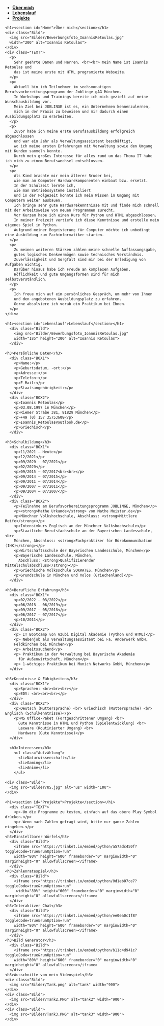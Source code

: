   <head>
    <link rel="stylesheet" href="design.css">
    <link rel="icon" type="image/png"
    href="Bilder/Symbol.png">
    <title>Ioannis Retoulas</title>
  </head>

  <body>
    <nav>
      <ul>
        <li class="Menu">
          <a href="#Home"> <strong>Über mich</strong></a>
        </li>
        <li class="Menu">
          <a href="#Lebenslauf"><strong>Lebenslauf</strong></a>
        </li>
        <li class="Menu">
          <a href="#Projekte"><strong>Projekte</strong></a>
        </li>
      </ul>
    </nav>

    <h1><section id="Home">Über mich</section></h1>
    <div class="Bild">
      <img src="Bilder/Bewerbungsfoto_IoannisRetoulas.jpg"
      width="200" alt="Ioannis Retoulas">
    </div>
    <div class="TEXT">
      <p>
        Sehr geehrte Damen und Herren, <br><br> mein Name ist Ioannis Retoulas und
        das ist meine erste mit HTML programierte Webseite.
      </p>
      <p>
        Aktuell bin ich Teilnehmer im sechsmonatigen Berufsvorbereitungsprogramm der Joblinge gAG München.
        In Workshops und Trainings bereite ich mich gezielt auf meine Wunschausbildung vor.
        Mein Ziel bei JOBLINGE ist es, ein Unternehmen kennenzulernen,
        mich in der Praxis zu beweisen und mir dadurch einen Ausbildungsplatz zu erarbeiten.
      </p>
      <p>
        Zuvor habe ich meine erste Berufsausbildung erfolgreich abgeschlossen
        und war ein Jahr als Verwaltungsassistent beschäftigt,
        wo ich meine ersten Erfahrungen mit Verwaltung sowie den Umgang mit Kunden sammeln konnte.
        Durch mein großes Interesse für alles rund um das Thema IT habe ich mich zu einem Berufswechsel entschlossen.
      </p>
      <p>
        Als Kind brachte mir mein älterer Bruder bei,
        wie man am Computer Hardwarekomponenten einbaut bzw. ersetzt.
        In der Schulzeit lernte ich,
        wie man Betriebssysteme installiert
        und in der Folgezeit konnte ich mein Wissen im Umgang mit Computern weiter ausbauen.
        Ich bringe sehr gute Hardwarekenntnisse mit und finde mich schnell mit der Arbeitsweise von neuen Programmen zurecht.
        Vor Kurzem habe ich einen Kurs für Python und HTML abgeschlossen.
        In meiner Freizeit vertiefe ich diese Kenntnisse und erstelle mein eigenes Spiel in Python.
        Aufgrund meiner Begeisterung für Computer möchte ich unbedingt eine Ausbildung zum Fachinformatiker starten.
      </p>
      <p>
        Zu meinen weiteren Stärken zählen meine schnelle Auffassungsgabe,
        gutes logisches Denkvermögen sowie technisches Verständnis.
        Zuverlässigkeit und Sorgfalt sind mir bei der Erledigung von Aufgaben wichtig.
        Darüber hinaus habe ich Freude an komplexen Aufgaben.
        Höflichkeit und gute Umgangsformen sind für mich selbstverständlich.
      </p>
      <p>
        Ich freue mich auf ein persönliches Gespräch, um mehr von Ihnen
        und den angebotenen Ausbildungsplatz zu erfahren.
        Gerne absolviere ich vorab ein Praktikum bei Ihnen.
      </p>
    </div>

    <h1><section id="Lebenslauf">Lebenslauf</section></h1>
      <div class="Bild">
        <img src="Bilder/Bewerbungsfoto_IoannisRetoulas.jpg"
        width="185" height="200" alt="Ioannis Retoulas">
      </div>

    <h3>Persönliche Daten</h3>
      <div class="BOX1">
        <p>Name:</p>
        <p>Geburtsdatum, -ort:</p>
        <p>Adresse:</p>
        <p>Telefon:</p>
        <p>E-Mail:</p>
        <p>Staatsangehörigkeit:</p>
      </div>
      <div class="BOX2">
        <p>Ioannis Retoulas</p>
        <p>03.08.1997 in München</p>
        <p>Riemer Straße 381, 81829 München</p>
        <p>+49 (0) 157 35753608</p>
        <p>Ioannis_Retoulas@outlook.de</p>
        <p>Griechisch</p>
      </div>

    <h3>Schulbildung</h3>
      <div class="BOX1">
        <p>11/2021 – Heute</p>
        <p>12/2021</p>
        <p>09/2020 – 07/2021</p>
        <p>02/2020</p>
        <p>09/2015 – 07/2017<br><br></p>
        <p>09/2014 – 07/2015</p>
        <p>09/2011 – 07/2014</p>
        <p>09/2007 – 07/2011</p>
        <p>09/2004 – 07/2007</p>
      </div>
      <div class="BOX2">
        <p>Teilnahme am Berufsvorbereitungsprogramm JOBLINGE, München</p>
        <p><strong>Mathe Urkunde</strong> von Mathe Meister.de</p>
        <p>Münchner Volkshochschule, Abschluss: <strong>Mittlere Reife</strong></p>
        <p>Intensivkurs Englisch an der Münchner Volkshochschule</p>
        <p>Staatliche Berufsfachschule an der Bayerischen Landesschule,<br>
        München, Abschluss: <strong>Fachpraktiker für Bürokommunikation (IHK)</strong></p>
        <p>Wirtschaftsschule der Bayerischen Landesschule, München</p>
        <p>Bayerische Landesschule, München,
          Abschluss: <strong>Qualifizierender Mittelschulabschluss</strong></p>
        <p>Griechische Volksschule SOKRATES, München</p>
        <p>Grundschule in München und Volos (Griechenland)</p>
      </div>

    <h3>Berufliche Erfahrung</h3>
      <div class="BOX1">
        <p>02/2022 – 03/2022</p>
        <p>06/2018 – 06/2019</p>
        <p>09/2017 – 05/2018</p>
        <p>06/2017 – 07/2017</p>
        <p>10/2011</p>
      </div>
      <div class="BOX2">
        <p> IT Bootcamp von Azubi Digital Akademie (Python und HTML)</p>
        <p>	Nebenjob als Verwaltungsassistent bei Fa. Anderwerk GmbH,
        Feldkirchen bei München</p>
        <p>	Arbeitssuchend</p>
        <p>	Praktikum in der Verwaltung bei Bayerische Akademie
          für Außenwirtschaft, München</p>
        <p>	1-wöchiges Praktikum bei Munich Networks GmbH, München</p>
      </div>

    <h3>Kenntnisse & Fähigkeiten</h3>
      <div class="BOX1">
        <p>Sprachen: <br><br><br></p>
        <p>EDV: <br><br><br></p>
      </div>
      <div class="BOX2">
        <p>Deutsch (Muttersprache) <br> Griechisch (Muttersprache) <br> Englisch (Schulkenntnisse)</p>
        <p>MS Office-Paket (Fortgeschrittener Umgang) <br>
          Gute Kenntnisse in HTML und Python (Spielentwicklung) <br>
          Lexware (Routinierter Umgang) <br>
          Hardware (Gute Kenntnisse)</p>
      </div>

      <h3>Interessen</h3>
        <ul class="Aufzählung">
          <li>Naturwissenschaft</li>
          <li>Gaming</li>
          <li>Anime</li>
        </ul>

    <div class="Bild">
      <img src="Bilder/US.jpg" alt="us" width="100">
    </div>

    <h1><section id="Projekte">Projekte</section></h1>
      <div class="TEXT">
        <p>-Um die Programme zu testen, einfach auf das obere Play Symbol drücken.</p>
        <p>-Wenn nach Zahlen gefragt wird, bitte nur ganze Zahlen eingeben.</p>
      </div>
    <h3>Einstellbarer Würfel</h3>
      <div class="Bild">
        <iframe src="https://trinket.io/embed/python/a57adc450f?toggleCode=true&runOption=run"
        width="80%" height="600" frameborder="0" marginwidth="0" marginheight="0" allowfullscreen></iframe>
      </div>
    <h3>Zahlenratespiel</h3>
      <div class="Bild">
        <iframe src="https://trinket.io/embed/python/0d1eb07ce7?toggleCode=true&runOption=run"
         width="80%" height="600" frameborder="0" marginwidth="0" marginheight="0" allowfullscreen></iframe>
      </div>
    <h3>Interaktiver Chat</h3>
      <div class="Bild">
        <iframe src="https://trinket.io/embed/python/ee0ea0c1f8?toggleCode=true&runOption=run"
        width="80%" height="600" frameborder="0" marginwidth="0" marginheight="0" allowfullscreen></iframe>
      </div>
    <h3>Bild Generator</h3>
      <div class="Bild">
        <iframe src="https://trinket.io/embed/python/b11c4d941c?toggleCode=true&runOption=run"
        width="80%" height="600" frameborder="0" marginwidth="0" marginheight="0" allowfullscreen></iframe>
      </div>
    <h3>Ausschnitte von mein Videospiel</h3>
    <div class="Bild">
      <img src="Bilder/Tank.png" alt="tank" width="900">
    </div>
    <div class="Bild">
      <img src="Bilder/Tank2.PNG" alt="tank2" width="900">
    </div>
    <div class="Bild">
      <img src="Bilder/Tank3.PNG" alt="tank3" width="900">
    </div>
  </body>
